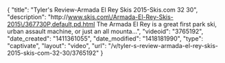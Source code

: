 {
    "title": "Tyler's Review-Armada El Rey Skis 2015-Skis.com 32 30",
    "description": "http:\/\/www.skis.com\/Armada-El-Rey-Skis-2015\/367730P,default,pd.html The Armada El Rey is a great first park ski, urban assault machine, or just an all mounta...",
    "videoid": "3765192",
    "date_created": "1411361055",
    "date_modified": "1418181990",
    "type": "captivate",
    "layout": "video",
    "url": "\/v\/tyler-s-review-armada-el-rey-skis-2015-skis-com-32-30\/3765192"
}